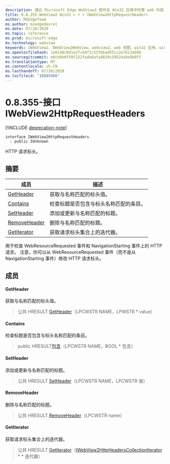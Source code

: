 ```yaml
---
description: 通过 Microsoft Edge WebView2 控件在 Win32 应用中托管 web 内容
title: 0.8.355-WebView2 Win32 c + + IWebView2HttpRequestHeaders
author: MSEdgeTeam
ms.author: msedgedevrel
ms.date: 07/20/2020
ms.topic: reference
ms.prod: microsoft-edge
ms.technology: webview
keywords: IWebView2、IWebView2WebView、webview2、web 视图、win32 应用、win32、edge
ms.openlocfilehash: 1e0148c0d1e27cb4f1c52fb6ad55cc2e7613a94b
ms.sourcegitcommit: e0cb9e6f59f222fade6afa4829c59524a9a9b9ff
ms.translationtype: MT
ms.contentlocale: zh-CN
ms.lasthandoff: 07/20/2020
ms.locfileid: "10885966"
---
```

# 0.8.355-接口 IWebView2HttpRequestHeaders 

[!INCLUDE [deprecation-note](../../includes/deprecation-note.md)]

```
interface IWebView2HttpRequestHeaders
  : public IUnknown
```

HTTP 请求标头。

## 摘要

 成员                        | 描述
--------------------------------|---------------------------------------------
[GetHeader](#getheader) | 获取与名称匹配的标头值。
[Contains](#contains) | 检查标题是否包含与标头名称匹配的条目。
[SetHeader](#setheader) | 添加或更新与名称匹配的标题。
[RemoveHeader](#removeheader) | 删除与名称匹配的标题。
[GetIterator](#getiterator) | 获取请求标头集合上的迭代器。

用于检查 WebResourceRequested 事件和 NavigationStarting 事件上的 HTTP 请求。 注意，你可以从 WebResourceRequested 事件（而不是从 NavigationStarting 事件）修改 HTTP 请求标头。

## 成员

#### GetHeader 

获取与名称匹配的标头值。

> 公共 HRESULT [GetHeader](#getheader)（LPCWSTR NAME，LPWSTR * value）

#### Contains 

检查标题是否包含与标头名称匹配的条目。

> public HRESULT[包含](#contains)（LPCWSTR NAME，BOOL * 包含）

#### SetHeader 

添加或更新与名称匹配的标题。

> 公共 HRESULT [SetHeader](#setheader)（LPCWSTR NAME，LPCWSTR 值）

#### RemoveHeader 

删除与名称匹配的标题。

> 公共 HRESULT [RemoveHeader](#removeheader)（LPCWSTR name）

#### GetIterator 

获取请求标头集合上的迭代器。

> 公共 HRESULT [GetIterator](#getiterator)（[IWebView2HttpHeadersCollectionIterator](IWebView2HttpHeadersCollectionIterator.md) * * 迭代器）

